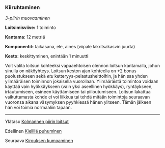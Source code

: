 ### Kiiruhtaminen

*3-piirin muovaaminen* 

**Loitsimisviive:** 1 toiminto

**Kantama:** 12 metriä

**Komponentit:** taikasana, ele, aines (viipale lakritsakasvin juurta)

**Kesto:** keskittyminen, enintään 1 minuutti

Voit valita loitsun kohteeksi vapaaehtoisen olennon loitsun kantamalla, johon sinulla on näköyhteys. Loitsun keston ajan kohteella on +2 bonus puolustukseen sekä *etu* ketteryys-pelastusheittoihin, ja hän saa yhden ylimääräisen toiminnon jokaisella vuorollaan. Ylimääräistä toimintoa voidaan käyttää vain hyökkäykseen (vain yksi aseellinen hyökkäys), ryntäykseen, irtautumiseen, esineen käyttämiseen tai piiloutumiseen. Loitsun lakattua vaikuttamasta kohde ei voi liikkua tai tehdä mitään toimintoja seuraavan vuoronsa aikana väsymyksen pyyhkiessä hänen ylitseen. Tämän jälkeen hän voi toimia normaaliin tapaan. 

----

Ylätaso [Kolmannen piirin loitsut](3_piirin_loitsut)

Edellinen [Kielillä puhuminen](Kielillä_puhuminen)

Seuraava [Kirouksen kumoaminen](Kirouksen_kumoaminen)
